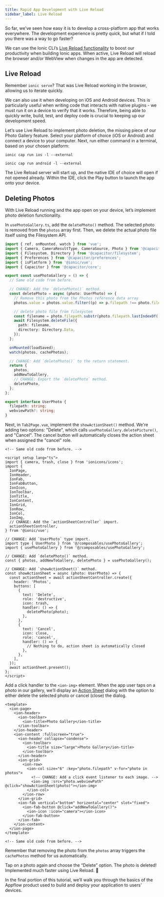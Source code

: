 ```yaml
---
title: Rapid App Development with Live Reload
sidebar_label: Live Reload
---
```


<head>
  <meta
    name="description"
    content="Use the Ionic CLI’s Live Reload functionality to boost your productivity when building Ionic apps. Learn how you can utilize rapid app development."
  />
</head>

So far, we’ve seen how easy it is to develop a cross-platform app that works everywhere. The development experience is pretty quick, but what if I told you there was a way to go faster?

We can use the Ionic CLI’s [Live Reload functionality](../../cli/livereload.md) to boost our productivity when building Ionic apps. When active, Live Reload will reload the browser and/or WebView when changes in the app are detected.

## Live Reload

Remember `ionic serve`? That was Live Reload working in the browser, allowing us to iterate quickly.

We can also use it when developing on iOS and Android devices. This is particularly useful when writing code that interacts with native plugins - we must run it on a device to verify that it works. Therefore, being able to quickly write, build, test, and deploy code is crucial to keeping up our development speed.

Let’s use Live Reload to implement photo deletion, the missing piece of our Photo Gallery feature. Select your platform of choice (iOS or Android) and connect a device to your computer. Next, run either command in a terminal, based on your chosen platform:

```shell
ionic cap run ios -l --external

ionic cap run android -l --external
```

The Live Reload server will start up, and the native IDE of choice will open if not opened already. Within the IDE, click the Play button to launch the app onto your device.

## Deleting Photos

With Live Reload running and the app open on your device, let’s implement photo deletion functionality.

In `usePhotoGallery.ts`, add the `deletePhoto()` method. The selected photo is removed from the `photos` array first. Then, we delete the actual photo file itself using the Filesystem API.

```ts
import { ref, onMounted, watch } from 'vue';
import { Camera, CameraResultType, CameraSource, Photo } from '@capacitor/camera';
import { Filesystem, Directory } from '@capacitor/filesystem';
import { Preferences } from '@capacitor/preferences';
import { isPlatform } from '@ionic/vue';
import { Capacitor } from '@capacitor/core';

export const usePhotoGallery = () => {
  // Same old code from before.

  // CHANGE: Add the `deletePhoto()` method.
  const deletePhoto = async (photo: UserPhoto) => {
    // Remove this photo from the Photos reference data array
    photos.value = photos.value.filter((p) => p.filepath !== photo.filepath);

    // delete photo file from filesystem
    const filename = photo.filepath.substr(photo.filepath.lastIndexOf('/') + 1);
    await Filesystem.deleteFile({
      path: filename,
      directory: Directory.Data,
    });
  };

  onMounted(loadSaved);
  watch(photos, cachePhotos);

  // CHANGE: Add `deletePhoto()` to the return statement.
  return {
    photos,
    addNewToGallery,
    // CHANGE: Export the `deletePhoto` method.
    deletePhoto,
  };
};

export interface UserPhoto {
  filepath: string;
  webviewPath?: string;
}
```

Next, in `Tab2Page.vue`, implement the `showActionSheet()` method. We're adding two options: "Delete", which calls `usePhotoGallery.deletePicture()`, and "Cancel". The cancel button will automatically closes the action sheet when assigned the "cancel" role.

```vue
<!-- Same old code from before. -->

<script setup lang="ts">
import { camera, trash, close } from 'ionicons/icons';
import {
  IonPage,
  IonHeader,
  IonFab,
  IonFabButton,
  IonIcon,
  IonToolbar,
  IonTitle,
  IonContent,
  IonGrid,
  IonRow,
  IonCol,
  IonImg,
  // CHANGE: Add the `actionSheetController` import.
  actionSheetController,
} from '@ionic/vue';

// CHANGE: Add `UserPhoto` type import.
import type { UserPhoto } from '@/composables/usePhotoGallery';
import { usePhotoGallery } from '@/composables/usePhotoGallery';

// CHANGE: Add `deletePhoto()` method.
const { photos, addNewToGallery, deletePhoto } = usePhotoGallery();

// CHANGE: Add `showActionSheet()` method.
const showActionSheet = async (photo: UserPhoto) => {
  const actionSheet = await actionSheetController.create({
    header: 'Photos',
    buttons: [
      {
        text: 'Delete',
        role: 'destructive',
        icon: trash,
        handler: () => {
          deletePhoto(photo);
        },
      },
      {
        text: 'Cancel',
        icon: close,
        role: 'cancel',
        handler: () => {
          // Nothing to do, action sheet is automatically closed
        },
      },
    ],
  });
  await actionSheet.present();
};
</script>
```

Add a click handler to the `<ion-img>` element. When the app user taps on a photo in our gallery, we’ll display an [Action Sheet](../../api/action-sheet.md) dialog with the option to either delete the selected photo or cancel (close) the dialog.

```vue
<template>
  <ion-page>
    <ion-header>
      <ion-toolbar>
        <ion-title>Photo Gallery</ion-title>
      </ion-toolbar>
    </ion-header>
    <ion-content :fullscreen="true">
      <ion-header collapse="condense">
        <ion-toolbar>
          <ion-title size="large">Photo Gallery</ion-title>
        </ion-toolbar>
      </ion-header>
      <ion-grid>
        <ion-row>
          <ion-col size="6" :key="photo.filepath" v-for="photo in photos">
            <!-- CHANGE: Add a click event listener to each image. -->
            <ion-img :src="photo.webviewPath" @click="showActionSheet(photo)"></ion-img>
          </ion-col>
        </ion-row>
      </ion-grid>
      <ion-fab vertical="bottom" horizontal="center" slot="fixed">
        <ion-fab-button @click="addNewToGallery()">
          <ion-icon :icon="camera"></ion-icon>
        </ion-fab-button>
      </ion-fab>
    </ion-content>
  </ion-page>
</template>

<!-- Same old code from before. -->
```

Remember that removing the photo from the `photos` array triggers the `cachePhotos` method for us automatically.

Tap on a photo again and choose the “Delete” option. The photo is deleted! Implemented much faster using Live Reload. 💪

In the final portion of this tutorial, we’ll walk you through the basics of the Appflow product used to build and deploy your application to users' devices.

